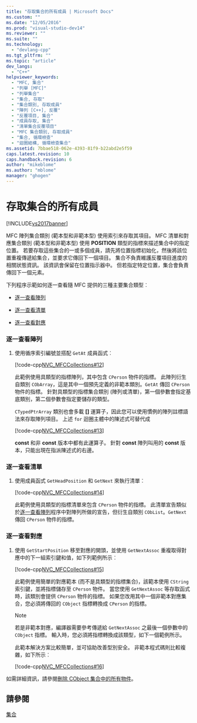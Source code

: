 ```yaml
---
title: "存取集合的所有成員 | Microsoft Docs"
ms.custom: ""
ms.date: "12/05/2016"
ms.prod: "visual-studio-dev14"
ms.reviewer: ""
ms.suite: ""
ms.technology: 
  - "devlang-cpp"
ms.tgt_pltfrm: ""
ms.topic: "article"
dev_langs: 
  - "C++"
helpviewer_keywords: 
  - "MFC, 集合"
  - "列舉 [MFC]"
  - "列舉集合"
  - "集合, 存取"
  - "集合類別, 存取成員"
  - "陣列 [C++], 反覆"
  - "反覆項目, 集合"
  - "成員存取, 集合"
  - "清單集合反覆項目"
  - "MFC 集合類別, 存取成員"
  - "集合, 循環檢查"
  - "迴圈結構, 循環檢查集合"
ms.assetid: 7bbae518-062e-4393-81f9-b22abd2e5f59
caps.latest.revision: 10
caps.handback.revision: 6
author: "mikeblome"
ms.author: "mblome"
manager: "ghogen"
---
```

# 存取集合的所有成員
[!INCLUDE[vs2017banner](../assembler/inline/includes/vs2017banner.md)]

MFC 陣列集合類別 \(範本型和非範本型\) 使用索引來存取其項目。 MFC 清單和對應集合類別 \(範本型和非範本型\) 使用 **POSITION** 類型的指標來描述集合中的指定位置。 若要存取這些集合的一或多個成員，請先將位置指標初始化，然後將該位置重複傳遞給集合，並要求它傳回下一個項目。 集合不負責維護反覆項目進度的相關狀態資訊。 該資訊會保留在位置指示器中。 但若指定特定位置，集合會負責傳回下一個元素。  
  
 下列程序示範如何逐一查看隨 MFC 提供的三種主要集合類型︰  
  
-   [逐一查看陣列](#_core_to_iterate_an_array)  
  
-   [逐一查看清單](#_core_to_iterate_a_list)  
  
-   [逐一查看對應](#_core_to_iterate_a_map)  
  
### 逐一查看陣列  
  
1.  使用循序索引編號並搭配 `GetAt` 成員函式︰  
  
     [!code-cpp[NVC_MFCCollections#12](../mfc/codesnippet/CPP/accessing-all-members-of-a-collection_1.cpp)]  
  
     此範例使用具類型的指標陣列，其中包含 `CPerson` 物件的指標。 此陣列衍生自類別 `CObArray`，這是其中一個預先定義的非範本類別。`GetAt` 傳回 `CPerson` 物件的指標。 針對具類型的指標集合類別 \(陣列或清單\)，第一個參數會指定基底類別，第二個參數會指定要儲存的類型。  
  
     `CTypedPtrArray` 類別也會多載 **\[\]** 運算子，因此您可以使用慣例的陣列註標語法來存取陣列項目。 上述 `for` 迴圈主體中的陳述式可替代成  
  
     [!code-cpp[NVC_MFCCollections#13](../mfc/codesnippet/CPP/accessing-all-members-of-a-collection_2.cpp)]  
  
     **const** 和非 **const** 版本中都有此運算子。 針對 **const** 陣列叫用的 **const** 版本，只能出現在指派陳述式的右邊。  
  
### 逐一查看清單  
  
1.  使用成員函式 `GetHeadPosition` 和 `GetNext` 來執行清單︰  
  
     [!code-cpp[NVC_MFCCollections#14](../mfc/codesnippet/CPP/accessing-all-members-of-a-collection_3.cpp)]  
  
     此範例使用具類型的指標清單來包含 `CPerson` 物件的指標。 此清單宣告類似於[逐一查看陣列](#_core_to_iterate_an_array)程序中對陣列所做的宣告，但衍生自類別 `CObList`。`GetNext` 傳回 `CPerson` 物件的指標。  
  
### 逐一查看對應  
  
1.  使用 `GetStartPosition` 移至對應的開頭，並使用 `GetNextAssoc` 重複取得對應中的下一組索引鍵和值，如下列範例所示︰  
  
     [!code-cpp[NVC_MFCCollections#15](../mfc/codesnippet/CPP/accessing-all-members-of-a-collection_4.cpp)]  
  
     此範例使用簡單的對應範本 \(而不是具類型的指標集合\)，該範本使用 `CString` 索引鍵，並將指標儲存至 `CPerson` 物件。 當您使用 `GetNextAssoc` 等存取函式時，該類別會提供 `CPerson` 物件的指標。 如果您改用其中一個非範本對應集合，您必須將傳回的 `CObject` 指標轉換成 `CPerson` 的指標。  
  
    > [!NOTE]
    >  若是非範本對應，編譯器需要參考傳遞給 `GetNextAssoc` 之最後一個參數中的 `CObject` 指標。 輸入時，您必須將指標轉換成該類型，如下一個範例所示。  
  
     此範本解決方案比較簡單，並可協助改善型別安全。 非範本程式碼則比較複雜，如下所示︰  
  
     [!code-cpp[NVC_MFCCollections#16](../mfc/codesnippet/CPP/accessing-all-members-of-a-collection_5.cpp)]  
  
 如需詳細資訊，請參閱[刪除 CObject 集合中的所有物件](../mfc/deleting-all-objects-in-a-cobject-collection.md)。  
  
## 請參閱  
 [集合](../mfc/collections.md)